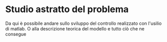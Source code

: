 # Studio astratto del problema
Da qui è possibile andare sullo sviluppo del controllo realizzato con l'usilio di matlab.
O alla descrizione teorica del modello e tutto ciò che ne consegue
